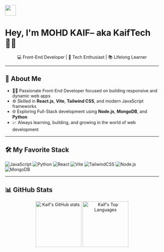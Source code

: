 <img src="https://media.giphy.com/media/hvRJCLFzcasrR4ia7z/giphy.gif" width="35px"> 
<h1 > Hey, I'm MOHD KAIF– aka KaifTech 👨‍💻</h1>

<p align="center">
  💻 Front-End Developer | 🚀 Tech Enthusiast | 📚 Lifelong Learner
</p>

---

## 🚀 About Me

- 👨‍💻 Passionate Front-End Developer focused on building responsive and dynamic web apps  
- ⚙️ Skilled in **React.js**, **Vite**, **Tailwind CSS**, and modern JavaScript frameworks  
- 🌐 Exploring Full-Stack development using **Node.js**, **MongoDB**, and **Python**  
- 📈 Always learning, building, and growing in the world of web development  

---

## 🛠️  My Favorite Stack

![JavaScript](https://img.shields.io/badge/-JavaScript-F7DF1E?style=flat-square&logo=javascript&logoColor=black)
![Python](https://img.shields.io/badge/-Python-3776AB?style=flat-square&logo=python&logoColor=white)
![React](https://img.shields.io/badge/-React-61DAFB?style=flat-square&logo=react&logoColor=white)
![Vite](https://img.shields.io/badge/-Vite-646CFF?style=flat-square&logo=vite&logoColor=white)
![TailwindCSS](https://img.shields.io/badge/-TailwindCSS-38B2AC?style=flat-square&logo=tailwind-css&logoColor=white)
![Node.js](https://img.shields.io/badge/-Node.js-339933?style=flat-square&logo=node.js&logoColor=white)
![MongoDB](https://img.shields.io/badge/-MongoDB-47A248?style=flat-square&logo=mongodb&logoColor=white)

---

## 📊 GitHub Stats

<p align="center">
  <img src="https://github-readme-stats.vercel.app/api?username=mkaif8417&show_icons=true&theme=react" alt="Kaif's GitHub stats" height="150" />
  <img src="https://github-readme-stats.vercel.app/api/top-langs/?username=mkaif8417&layout=compact&theme=react" alt="Kaif's Top Languages" height="150" />
</p>
